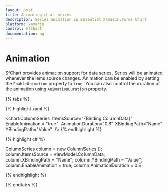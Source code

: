 ```yaml
---
layout: post
title: Animating chart series
description: Series animation in Essential Xamarin.Forms Chart
platform: xamarin
control: SfChart
documentation: ug
---
```


# Animation

SfChart provides animation support for data series. Series will be animated whenever the iems source changes. Animation can be enabled by setting the `EnableAnimation` property to `true`. You can also control the duration of the animation using `AnimationDuratio`n property.

{% tabs %} 

{% highlight xaml %}

<chart:ColumnSeries 
    ItemsSource="{Binding ColumnData}" 
    EnableAnimation = "true" 
    AnimationDuration="0.8" 
    XBindingPath="Name" 
    YBindingPath="Value"  />
{% endhighlight %}

{% highlight c# %}

ColumnSeries column = new ColumnSeries ();
column.ItemsSource = viewModel.ColumnData;
column.XBindingPath = "Name";
column.YBindingPath = "Value";
column.EnableAnimation = true;
column.AnimationDuration = 0.8;

{% endhighlight %}

{% endtabs %}


